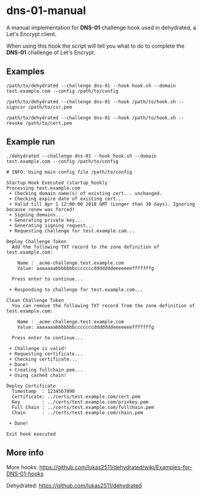 # dns-01-manual

A manual implementation for **DNS-01** challenge hook used in dehydrated, a Let's Encrypt client.

When using this hook the script will tell you what to do to complete the **DNS-01** challenge of Let's Encrypt.


## Examples

``/path/to/dehydrated --challenge dns-01 --hook hook.sh --domain test.example.com --config /path/to/config``

``/path/to/dehydrated --challenge dns-01 --hook /path/to/hook.sh --signcsr /path/to/csr.pem``

``/path/to/dehydrated --challenge dns-01 --hook /path/to/hook.sh --revoke /path/to/cert.pem``


## Example run
```
./dehydrated --challenge dns-01 --hook hook.sh --domain test.example.com --config /path/to/config

# INFO: Using main config file /path/to/config

Startup Hook Executed (startup_hook)y
Processing test.example.com
 + Checking domain name(s) of existing cert... unchanged.
 + Checking expire date of existing cert...
 + Valid till Apr 1 12:00:00 2018 GMT (Longer than 30 days). Ignoring because renew was forced!
 + Signing domains...
 + Generating private key...
 + Generating signing request...
 + Requesting challenge for test.example.com...

Deploy Challenge Token
  Add the following TXT record to the zone definition of test.example.com:

    Name : _acme-challenge.test.example.com
    Value: aaaaaaabbbbbbbcccccccdddddddeeeeeeefffffffg

  Press enter to continue...

 + Responding to challenge for test.example.com...

Clean Challenge Token
  You can remove the following TXT record from the zone definition of test.example.com:

    Name : _acme-challenge.test.example.com
    Value: aaaaaaabbbbbbbcccccccdddddddeeeeeeefffffffg

  Press enter to continue...

 + Challenge is valid!
 + Requesting certificate...
 + Checking certificate...
 + Done!
 + Creating fullchain.pem...
 + Using cached chain!

Deploy Certificate
  Timestamp  : 1234567890
  Certificate: ../certs/test.example.com/cert.pem
  Key        : ../certs/test.example.com/privkey.pem
  Full Chain : ../certs/test.example.com/fullchain.pem
  Chain      : ../certs/test.example.com/chain.pem

 + Done!

Exit hook executed
```

## More info

More hooks: https://github.com/lukas2511/dehydrated/wiki/Examples-for-DNS-01-hooks

Dehydrated: https://github.com/lukas2511/dehydrated
